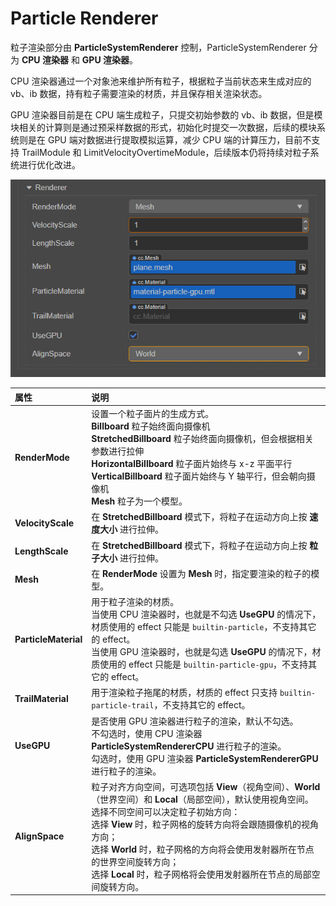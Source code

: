 # Particle Renderer

粒子渲染部分由 **ParticleSystemRenderer** 控制，ParticleSystemRenderer 分为 **CPU 渲染器** 和 **GPU 渲染器**。

CPU 渲染器通过一个对象池来维护所有粒子，根据粒子当前状态来生成对应的 vb、ib 数据，持有粒子需要渲染的材质，并且保存相关渲染状态。

GPU 渲染器目前是在 CPU 端生成粒子，只提交初始参数的 vb、ib 数据，但是模块相关的计算则是通过预采样数据的形式，初始化时提交一次数据，后续的模块系统则是在 GPU 端对数据进行提取模拟运算，减少 CPU 端的计算压力，目前不支持 TrailModule 和 LimitVelocityOvertimeModule，后续版本仍将持续对粒子系统进行优化改进。

![](particle-system/renderer.png)

| 属性 | 说明 |
| :--- | :--- |
| **RenderMode** | 设置一个粒子面片的生成方式。<br>**Billboard** 粒子始终面向摄像机<br>**StretchedBillboard** 粒子始终面向摄像机，但会根据相关参数进行拉伸<br>**HorizontalBillboard** 粒子面片始终与 x-z 平面平行<br>**VerticalBillboard** 粒子面片始终与 Y 轴平行，但会朝向摄像机<br>**Mesh** 粒子为一个模型。 |
| **VelocityScale** | 在 **StretchedBillboard** 模式下，将粒子在运动方向上按 **速度大小** 进行拉伸。 |
| **LengthScale** | 在 **StretchedBillboard** 模式下，将粒子在运动方向上按 **粒子大小** 进行拉伸。 |
| **Mesh** | 在 **RenderMode** 设置为 **Mesh** 时，指定要渲染的粒子的模型。 |
| **ParticleMaterial** | 用于粒子渲染的材质。<br>当使用 CPU 渲染器时，也就是不勾选 **UseGPU** 的情况下，材质使用的 effect 只能是 `builtin-particle`，不支持其它的 effect。<br>当使用 GPU 渲染器时，也就是勾选 **UseGPU** 的情况下，材质使用的 effect 只能是 `builtin-particle-gpu`，不支持其它的 effect。 |
| **TrailMaterial** | 用于渲染粒子拖尾的材质，材质的 effect 只支持 `builtin-particle-trail`，不支持其它的 effect。 |
| **UseGPU** | 是否使用 GPU 渲染器进行粒子的渲染，默认不勾选。<br>不勾选时，使用 CPU 渲染器 **ParticleSystemRendererCPU** 进行粒子的渲染。<br>勾选时，使用 GPU 渲染器 **ParticleSystemRendererGPU** 进行粒子的渲染。 |
| **AlignSpace** | 粒子对齐方向空间，可选项包括 **View**（视角空间）、**World**（世界空间）和 **Local**（局部空间），默认使用视角空间。选择不同空间可以决定粒子初始方向：<br>选择 **View** 时，粒子网格的旋转方向将会跟随摄像机的视角方向；<br>选择 **World** 时，粒子网格的方向将会使用发射器所在节点的世界空间旋转方向；<br>选择 **Local** 时，粒子网格将会使用发射器所在节点的局部空间旋转方向。 |
